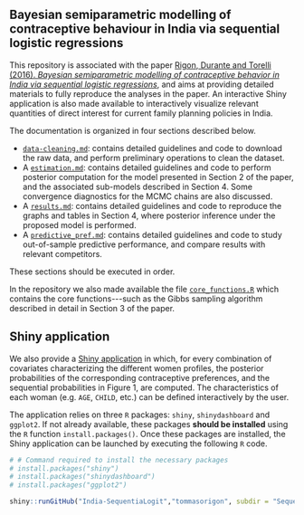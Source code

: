 ## Bayesian semiparametric modelling of contraceptive behaviour in India via sequential logistic regressions

This repository is associated with the paper [Rigon, Durante and Torelli (2016). *Bayesian semiparametric modelling of contraceptive behavior in India via sequential logistic regressions*](https://arxiv.org/abs/1405.7555), and aims at providing detailed materials to fully reproduce the analyses in the paper. An interactive Shiny application is also made available to interactively visualize relevant quantities of direct interest for current family planning policies in India.

The documentation is organized in four sections described below.  

- [`data-cleaning.md`](https://github.com/tommasorigon/India-SequentiaLogit/blob/master/data-cleaning.md): contains detailed guidelines and code to download the raw data, and perform preliminary operations to clean the dataset.
- A [`estimation.md`](https://github.com/tommasorigon/India-SequentiaLogit/blob/master/estimation.md): contains detailed guidelines and code to perform posterior computation for the model presented in Section 2 of the paper, and the associated sub-models described in Section 4. Some convergence diagnostics for the MCMC chains are also discussed.
- A [`results.md`](https://github.com/tommasorigon/India-SequentiaLogit/blob/master/results.md): contains detailed guidelines and code to reproduce the graphs and tables in Section 4, where posterior inference under the proposed model is performed.
- A [`predictive_pref.md`](https://github.com/tommasorigon/India-SequentiaLogit/blob/master/predictive_perf.md): contains detailed guidelines and code to study out-of-sample predictive performance, and compare results with relevant competitors.

These sections should be executed in order.

In the repository we also made available the file [`core_functions.R`](https://github.com/tommasorigon/India-SequentiaLogit/blob/master/core_functions.R) which contains the core functions---such as the Gibbs sampling algorithm described in detail in Section 3 of the paper.

## Shiny application

We also provide a [Shiny application](https://github.com/tommasorigon/India-SequentiaLogit/tree/master/SequentiaLogisticApp) in which, for every combination of covariates characterizing the different women profiles, the posterior probabilities of the corresponding contraceptive preferences, and the sequential probabilities in Figure 1, are computed. The characteristics of each woman (e.g. `AGE`, `CHILD`, etc.) can be defined interactively by the user.

The application relies on three `R` packages: `shiny`, `shinydashboard` and `ggplot2`. If not already available, these packages **should be installed** using the `R` function `install.packages()`. Once these packages are installed, the Shiny application can be launched by executing the following `R` code.

```r
# # Command required to install the necessary packages
# install.packages("shiny")
# install.packages("shinydashboard")
# install.packages("ggplot2")

shiny::runGitHub("India-SequentiaLogit","tommasorigon", subdir = "SequentiaLogisticApp")
```
